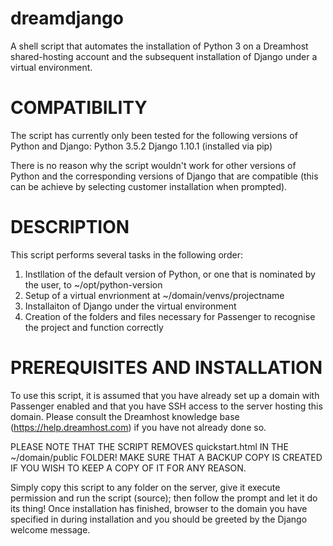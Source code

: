 # dreamdjango
A shell script that automates the installation of Python 3 on a Dreamhost shared-hosting account and the subsequent installation of Django under a virtual environment.

# COMPATIBILITY

The script has currently only been tested for the following versions of Python and Django:
Python 3.5.2
Django 1.10.1 (installed via pip)

There is no reason why the script wouldn't work for other versions of Python and the corresponding versions of Django that are compatible (this can be achieve by selecting customer installation when prompted).


# DESCRIPTION


This script performs several tasks in the following order:

1. Instllation of the default version of Python, or one that is nominated by the user, to ~/opt/python-version
2. Setup of a virtual envrionment at ~/domain/venvs/projectname
3. Installaiton of Django under the virtual environment
4. Creation of the folders and files necessary for Passenger to recognise the project and function correctly


# PREREQUISITES AND INSTALLATION


To use this script, it is assumed that you have already set up a domain with Passenger enabled and that you have SSH access to the server hosting this domain.  Please consult the Dreamhost knowledge base (https://help.dreamhost.com) if you have not already done so.

PLEASE NOTE THAT THE SCRIPT REMOVES quickstart.html IN THE ~/domain/public FOLDER! MAKE SURE THAT A BACKUP COPY IS CREATED IF YOU WISH TO KEEP A COPY OF IT FOR ANY REASON.

Simply copy this script to any folder on the server, give it execute permission and run the script (source); then follow the prompt and let it do its thing! Once installation has finished, browser to the domain you have specified in during installation and you should be greeted by the Django welcome message.

